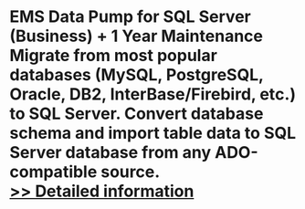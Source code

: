 # EMS Data Pump for SQL Server (Business) + 1 Year Maintenance<br />Migrate from most popular databases (MySQL, PostgreSQL, Oracle, DB2, InterBase/Firebird, etс.) to SQL Server. Convert database schema and import table data to SQL Server database from any ADO-compatible source.<br />[>> Detailed information](https://secure.shareit.com/shareit/product.html?productid=300067980&affiliateid=200057808)